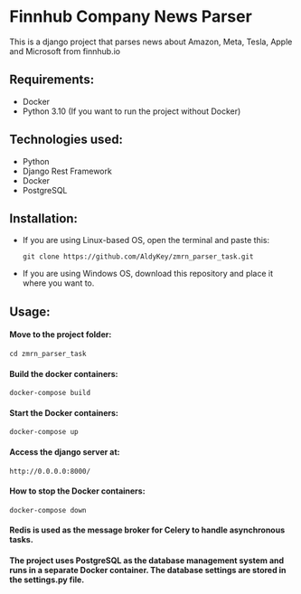 # Finnhub Company News Parser

This is a django project that parses news about Amazon, Meta, Tesla, Apple and Microsoft from finnhub.io

## Requirements: ##
- Docker
- Python 3.10 (If you want to run the project without Docker)

## Technologies used: ##
- Python
- Django Rest Framework
- Docker
- PostgreSQL

## Installation: ##
- If you are using Linux-based OS, open the terminal and paste this:

  ```
  git clone https://github.com/AldyKey/zmrn_parser_task.git
  ```
- If you are using Windows OS, download this repository and place it where you want to.
  
## Usage: ##
#### Move to the project folder: ####

  ```
  cd zmrn_parser_task
  ```
#### Build the docker containers: ####

  ```
  docker-compose build
  ```
#### Start the Docker containers: ####

  ```
  docker-compose up
  ```
#### Access the django server at: ####

  ```
  http://0.0.0.0:8000/
  ```
#### How to stop the Docker containers: ####

  ```
  docker-compose down
  ```
#### Redis is used as the message broker for Celery to handle asynchronous tasks. ####


#### The project uses PostgreSQL as the database management system and runs in a separate Docker container. The database settings are stored in the settings.py file. ####
